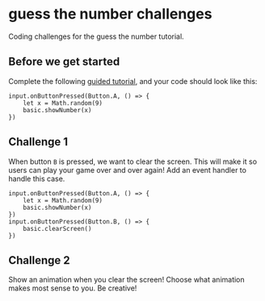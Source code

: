# guess the number challenges

Coding challenges for the guess the number tutorial. 

## Before we get started

Complete the following [guided tutorial](/lessons/guess-the-number/activity), and your code should look like this:

```blocks
input.onButtonPressed(Button.A, () => {
    let x = Math.random(9)
    basic.showNumber(x)
})
```

## Challenge 1

When button `B` is pressed, we want to clear the screen. This will make it so users can play your game over and over again! Add an event handler to handle this case.

```blocks
input.onButtonPressed(Button.A, () => {
    let x = Math.random(9)
    basic.showNumber(x)
})
input.onButtonPressed(Button.B, () => {
    basic.clearScreen()
})
```

## Challenge 2

Show an animation when you clear the screen! Choose what animation makes most sense to you. Be creative!

